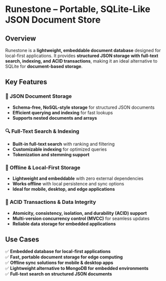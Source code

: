 # Runestone – Portable, SQLite-Like JSON Document Store  

## Overview  
Runestone is a **lightweight, embeddable document database** designed for local-first applications. It provides **structured JSON storage with full-text search, indexing, and ACID transactions**, making it an ideal alternative to SQLite for **document-based storage**.  

## Key Features  

### 📂 JSON Document Storage  
- **Schema-free, NoSQL-style storage** for structured JSON documents  
- **Efficient querying and indexing** for fast lookups  
- **Supports nested documents and arrays**  

### 🔍 Full-Text Search & Indexing  
- **Built-in full-text search** with ranking and filtering  
- **Customizable indexing** for optimized queries  
- **Tokenization and stemming support**  

### 🔄 Offline & Local-First Storage  
- **Lightweight and embeddable** with zero external dependencies  
- **Works offline** with local persistence and sync options  
- **Ideal for mobile, desktop, and edge applications**  

### 🔐 ACID Transactions & Data Integrity  
- **Atomicity, consistency, isolation, and durability (ACID) support**  
- **Multi-version concurrency control (MVCC)** for seamless updates  
- **Reliable data storage for embedded applications**  

## Use Cases  
✅ **Embedded database for local-first applications**  
✅ **Fast, portable document storage for edge computing**  
✅ **Offline sync solutions for mobile & desktop apps**  
✅ **Lightweight alternative to MongoDB for embedded environments**  
✅ **Full-text search on structured JSON documents**  
